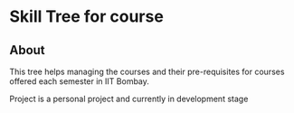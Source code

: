 # Skill Tree for course

## About 
This tree helps managing the courses and their pre-requisites for courses offered each semester in IIT Bombay.

Project is a personal project and currently in development stage

